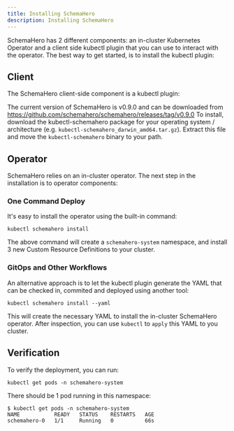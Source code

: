 ```yaml
---
title: Installing SchemaHero
description: Installing SchemaHero
---
```


SchemaHero has 2 different components: an in-cluster Kubernetes Operator and a client side kubectl plugin that you can use to interact with the operator.
The best way to get started, is to install the kubectl plugin:

## Client

The SchemaHero client-side component is a kubectl plugin:

The current version of SchemaHero is v0.9.0 and can be downloaded from https://github.com/schemahero/schemahero/releases/tag/v0.9.0
To install, download the kubectl-schemahero package for your operating system / architecture (e.g. `kubectl-schemahero_darwin_amd64.tar.gz`). Extract this file and move the `kubectl-schemahero` binary to your path.

## Operator

SchemaHero relies on an in-cluster operator.
The next step in the installation is to operator components:

### One Command Deploy

It's easy to install the operator using the built-in command:

```shell
kubectl schemahero install
```

The above command will create a `schemahero-system` namespace, and install 3 new Custom Resource Definitions to your cluster.

### GitOps and Other Workflows

An alternative approach is to let the kubectl plugin generate the YAML that can be checked in, commited and deployed using another tool:

```shell
kubectl schemahero install --yaml
```

This will create the necessary YAML to install the in-cluster SchemaHero operator.
After inspection, you can use `kubectl` to `apply` this YAML to you cluster.

## Verification

To verify the deployment, you can run:

```shell
kubectl get pods -n schemahero-system
```

There should be 1 pod running in this namespace:

```shell
$ kubectl get pods -n schemahero-system
NAME           READY   STATUS    RESTARTS   AGE
schemahero-0   1/1     Running   0          66s
```
